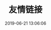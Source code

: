 ---
layout: links
title: 友情链接
date: 2019-06-21 13:06:06
keywords: 链接
description: 友情链接
comments: true
links:
  - url: https://yunyoujun.cn
    avatar: https://cdn.jsdelivr.net/gh/YunYouJun/yunyoujun.github.io/images/avatar.jpg
    name: 云游君
    blog: 云游君的小站
    desc: All at sea.
    color: "#0078e7" # 代表色
    email: # 非必须
  - url: http://hxyy.ys168.com
    avatar: http://q1.qlogo.cn/g?b=qq&nk=909525817&s=1
    name: 华夏有衣
    blog: 华夏有衣的工具箱
    desc: 已经可以了
    color: "#CC9966" # 代表色
    email: # 非必须
  - url: http://sevenpence.ys168.com/
    avatar: http://q1.qlogo.cn/g?b=qq&nk=1187479034&s=1
    name: 白色之上
    blog: 白色之上の网盘
    desc: 音乐
    color: "#FF9999" # 代表色
    email: # 非必须
placeholder: 还没想好说些什么 # 默认对友链的描述
tip: 友链加载中～如失败请刷新重试～
---